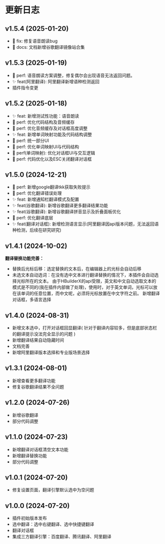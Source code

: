 # 更新日志

## v1.5.4 (2025-01-20)
- 🐞 fix: 修复语音朗读bug
- 📃 docs: 文档新增谷歌翻译镜像站合集

## v1.5.3 (2025-01-19)
- 🎈 perf: 语音朗读方案调整，修复偶尔会出现语音无法返回问题。
- ✨ feat(阿里翻译): 阿里翻译新增语种检测返回
- 插件指令变更

## v1.5.2 (2025-01-18)
- ✨ feat: 新增测试性功能：语音朗读
- 🎈 perf: 优化代码结构及音频缓存
- 🎈 perf: 优化音频缓存及对话框高度调整
- ✨ feat: 新增单词映射功能及代码结构调整
- 🎈 perf: 统一部分UI
- 🎈 perf: 优化单词映射UI与代码结构
- 🎈 perf(单词映射): 优化对话框UI与交互逻辑
- 🎈 perf: 代码优化以及ESC关闭翻译对话框

## v1.5.0 (2024-12-21)
- 🎈 perf: 新增google翻译tkk获取失败提示
- 🎈 perf: 优化翻译错误处理
- ✨ feat: 新增通知栏翻译模式及配置
- ✨ feat(谷歌翻译): 新增谷歌翻译更多翻译结果功能
- ✨ feat(谷歌翻译): 新增谷歌翻译拼音显示及折叠面板优化
- 🎈 perf: 优化翻译底层
- ✨ feat(翻译对话框): 新增检测语言显示(阿里翻译因api版本问题，无法返回语种检测，后续在研究研究)

## v1.4.1 (2024-10-02)
**翻译替换功能完善：**
- 替换后光标后移：选定替换的文本后，在编辑器上的光标会自动后移
- 未选文本自动选词：在没有选中文本进行翻译替换的情况下，本插件会自动选择光标所在的文本。
  由于HBuilderX的api受限，英文和中文自动选取文本的模式是不同的(我在插件内部做了处理)，使用时，对于英文单词，光标可以放在该单词的任意位置，而中文呢，必须将光标放置在中文字符之前。
新增翻译对话框，多语言选择

## v1.4.0 (2024-08-31)
- 新增文本选中，打开对话框回显翻译( 针对于翻译内容较多，但是底部状态栏的翻译提示没法完全显示的问题 )
- 新增翻译结果自动隐藏时间
- 文档完善
- 新增阿里翻译版本选择和专业版场景选择

## v1.3.1 (2024-08-01)
- 新增查看更多翻译功能
- 修复谷歌翻译结果不全问题

## v1.2.0 (2024-07-26)
- 新增谷歌翻译
- 部分代码调整

## v1.1.0 (2024-07-23)
- 新增翻译对话框清空文本功能
- 新增翻译替换功能
- 部分代码调整

## v1.0.1 (2024-07-20)
- 修复设置页面，翻译引擎默认选中为空问题

## v1.0.0 (2024-07-20)
- 插件初始版本发布
- 选中翻译：选中右键翻译、选中快捷键翻译
- 翻译对话框
- 集成三方翻译引擎：百度翻译、腾讯翻译、阿里翻译